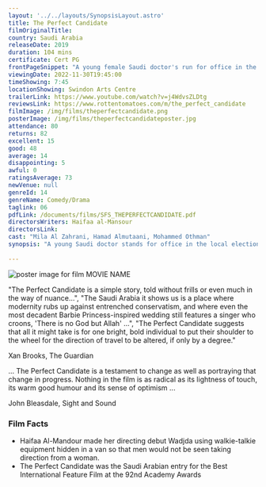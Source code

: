 ```yaml
---
layout: '../../layouts/SynopsisLayout.astro'
title: The Perfect Candidate
filmOriginalTitle:
country: Saudi Arabia
releaseDate: 2019
duration: 104 mins
certificate: Cert PG
frontPageSnippet: "A young female Saudi doctor's run for office in the local city elections forces her family and community to accept their town's first female candidate."
viewingDate: 2022-11-30T19:45:00
timeShowing: 7:45
locationShowing: Swindon Arts Centre
trailerLink: https://www.youtube.com/watch?v=j4WdvsZLDtg
reviewsLink: https://www.rottentomatoes.com/m/the_perfect_candidate
filmImage: /img/films/theperfectcandidate.png
posterImage: /img/films/theperfectcandidateposter.jpg
attendance: 80
returns: 82
excellent: 15
good: 48
average: 14
disappointing: 5
awful: 0
ratingsAverage: 73
newVenue: null
genreId: 14
genreName: Comedy/Drama
taglink: 06
pdfLink: /documents/films/SFS_THEPERFECTCANDIDATE.pdf
directorsWriters: Haifaa al-Mansour
directorsLink: 
cast: "Mila Al Zahrani, Hamad Almutaani, Mohammed Othman"
synopsis: "A young Saudi doctor stands for office in the local elections.  This causes consternation in her family and community as they struggle to accept their town's first female candidate."
            
---
```


![poster image for film MOVIE NAME](/img/films/theperfectcandidate.png "poster image for film MOVIE NAME")

"The Perfect Candidate is a simple story, told without frills or even much in the way of nuance...",
"The Saudi Arabia it shows us is a place where modernity rubs up against entrenched conservatism, and where even the most decadent Barbie Princess-inspired wedding still features a singer who croons, 'There is no God but Allah' ...",
"The Perfect Candidate suggests that all it might take is for one bright, bold individual to put their shoulder to the wheel for the direction of travel to be altered, if only by a degree."

<div class="review__author review__author--review1">
Xan Brooks, The Guardian
</div>

... The Perfect Candidate is a testament to change as well as portraying that change in progress.  Nothing in the film is as radical as its lightness of touch, its warm good humour and its sense of optimism ...

<div class="review__author">
John Bleasdale, Sight and Sound
</div>

### Film Facts

* Haifaa Al-Mandour made her directing debut Wadjda using walkie-talkie equipment hidden in a van so that men would not be seen taking direction from a woman.
* The Perfect Candidate was the Saudi Arabian entry for the Best International Feature Film at the 92nd Academy Awards